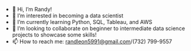 - 👋 Hi, I’m Randy!
- 👀 I’m interested in becoming a data scientist
- 🌱 I’m currently learning Python, SQL, Tableau, and AWS
- 💞️ I’m looking to collaborate on beginner to intermediate data science projects to showcase some skills!
- 📫 How to reach me: randleon5991@gmail.com/(732) 799-9557



